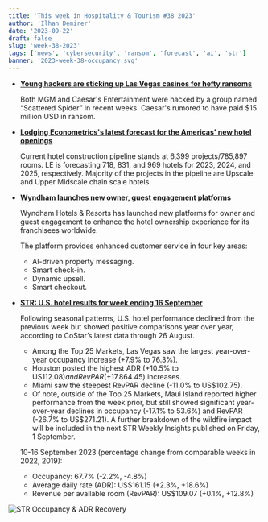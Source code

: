 ```yaml
---
title: 'This week in Hospitality & Tourism #38 2023'
author: 'Ilhan Demirer'
date: '2023-09-22'
draft: false
slug: 'week-38-2023'
tags: ['news', 'cybersecurity', 'ransom', 'forecast', 'ai', 'str']
banner: '2023-week-38-occupancy.svg'
---
```


- **[Young hackers are sticking up Las Vegas casinos for hefty ransoms](https://qz.com/young-hackers-are-sticking-up-las-vegas-casinos-for-hef-1850837238)**

  Both MGM and Caesar's Entertainment were hacked by a group named “Scattered Spider” in recent weeks. Caesar's rumored to have paid $15 million USD in ransom.

- **[Lodging Econometrics's latest forecast for the Americas' new hotel openings](https://hotelbusiness.com/forecast-for-new-hotel-openings-in-the-americas-through-2025/)**

  Current hotel construction pipeline stands at 6,399 projects/785,897 rooms. LE is forecasting 718, 831, and 969 hotels for 2023, 2024, and 2025, respectively. Majority of the projects in the pipeline are Upscale and Upper Midscale chain scale hotels.

- **[Wyndham launches new owner, guest engagement platforms](https://hotelbusiness.com/forecast-for-new-hotel-openings-in-the-americas-through-2025/)**

  Wyndham Hotels & Resorts has launched new platforms for owner and guest engagement to enhance the hotel ownership experience for its franchisees worldwide.

  The platform provides enhanced customer service in four key areas:

  - AI-driven property messaging.
  - Smart check-in.
  - Dynamic upsell.
  - Smart checkout.

- **[STR: U.S. hotel results for week ending 16 September](https://str.com/press-release/us-hotel-results-week-ending-16-september)**

  Following seasonal patterns, U.S. hotel performance declined from the previous week but showed positive comparisons year over year, according to CoStar’s latest data through 26 August.

  - Among the Top 25 Markets, Las Vegas saw the largest year-over-year occupancy increase (+7.9% to 76.3%).
  - Houston posted the highest ADR (+10.5% to US$112.08) and RevPAR (+17.8% to US$64.45) increases.
  - Miami saw the steepest RevPAR decline (-11.0% to US$102.75).
  - Of note, outside of the Top 25 Markets, Maui Island reported higher performance from the week prior, but still showed significant year-over-year declines in occupancy (-17.1% to 53.6%) and RevPAR (-26.7% to US$271.21). A further breakdown of the wildfire impact will be included in the next STR Weekly Insights published on Friday, 1 September.

  10-16 September 2023 (percentage change from comparable weeks in 2022, 2019):

  - Occupancy: 67.7% (-2.2%, -4.8%)
  - Average daily rate (ADR): US$161.15 (+2.3%, +18.6%)
  - Revenue per available room (RevPAR): US$109.07 (+0.1%, +12.8%)

![STR Occupancy & ADR Recovery](/images/blogimages/2023-week-38-occupancy.svg)
